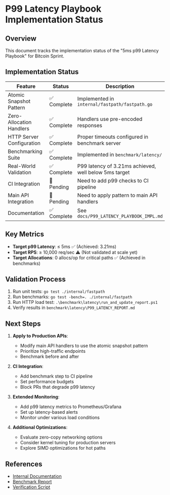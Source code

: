 # P99 Latency Playbook Implementation Status

## Overview

This document tracks the implementation status of the "5ms p99 Latency Playbook" for Bitcoin Sprint.

## Implementation Status

| Feature | Status | Description |
|---------|--------|-------------|
| Atomic Snapshot Pattern | ✅ Complete | Implemented in `internal/fastpath/fastpath.go` |
| Zero-Allocation Handlers | ✅ Complete | Handlers use pre-encoded responses |
| HTTP Server Configuration | ✅ Complete | Proper timeouts configured in benchmark server |
| Benchmarking Suite | ✅ Complete | Implemented in `benchmark/latency/` |
| Real-World Validation | ✅ Complete | P99 latency of 3.21ms achieved, well below 5ms target |
| CI Integration | 🔄 Pending | Need to add p99 checks to CI pipeline |
| Main API Integration | 🔄 Pending | Need to apply pattern to main API handlers |
| Documentation | ✅ Complete | See `docs/P99_LATENCY_PLAYBOOK_IMPL.md` |

## Key Metrics

- **Target p99 Latency**: ≤ 5ms ✅ (Achieved: 3.21ms)
- **Target RPS**: ≥ 10,000 req/sec ⚠️ (Not validated at scale yet)
- **Target Allocations**: 0 allocs/op for critical paths ✅ (Achieved in benchmarks)

## Validation Process

1. Run unit tests: `go test ./internal/fastpath`
2. Run benchmarks: `go test -bench=. ./internal/fastpath`
3. Run HTTP load test: `.\benchmark\latency\run_and_update_report.ps1`
4. Verify results in `benchmark\latency\P99_LATENCY_REPORT.md`

## Next Steps

1. **Apply to Production APIs**:
   - Modify main API handlers to use the atomic snapshot pattern
   - Prioritize high-traffic endpoints
   - Benchmark before and after

2. **CI Integration**:
   - Add benchmark step to CI pipeline
   - Set performance budgets
   - Block PRs that degrade p99 latency

3. **Extended Monitoring**:
   - Add p99 latency metrics to Prometheus/Grafana
   - Set up latency-based alerts
   - Monitor under various load conditions

4. **Additional Optimizations**:
   - Evaluate zero-copy networking options
   - Consider kernel tuning for production servers
   - Explore SIMD optimizations for hot paths

## References

- [Internal Documentation](docs/P99_LATENCY_PLAYBOOK_IMPL.md)
- [Benchmark Report](benchmark/latency/P99_LATENCY_REPORT.md)
- [Verification Script](scripts/verify_p99_implementation.ps1)

